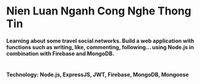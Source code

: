 <h1>Nien Luan Nganh Cong Nghe Thong Tin</h1>
<h4>Learning about some travel social networks. Build a web application with functions such as writing, like, commenting, following... using Node.js in combination with Firebase and MongoDB.
</h4>
<h1></h1>
<h4>Technology: Node.js, ExpressJS, JWT, Firebase, MongoDB, Mongoose</h4>
